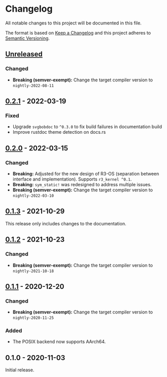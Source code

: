 # Changelog

All notable changes to this project will be documented in this file.

The format is based on [Keep a Changelog](http://keepachangelog.com/en/1.0.0/)
and this project adheres to [Semantic Versioning](http://semver.org/spec/v2.0.0.html).

## [Unreleased]

### Changed

- **Breaking (semver-exempt):** Change the target compiler version to `nightly-2022-08-11`

## [0.2.1] - 2022-03-19

### Fixed

- Upgrade `svgbobdoc` to `^0.3.0` to fix build failures in documentation build
- Improve rustdoc theme detection on docs.rs

## [0.2.0] - 2022-03-15

### Changed

- **Breaking:** Adjusted for the new design of R3-OS (separation between interface and implementation). Supports `r3_kernel ^0.1`.
- **Breaking:** `sym_static!` was redesigned to address multiple issues.
- **Breaking (semver-exempt):** Change the target compiler version to `nightly-2022-03-10`

## [0.1.3] - 2021-10-29

This release only includes changes to the documentation.

## [0.1.2] - 2021-10-23

### Changed

- **Breaking (semver-exempt):** Change the target compiler version to `nightly-2021-10-18`

## [0.1.1] - 2020-12-20

### Changed

- **Breaking (semver-exempt):** Change the target compiler version to `nightly-2020-11-25`

### Added

- The POSIX backend now supports AArch64.

## 0.1.0 - 2020-11-03

Initial release.

[Unreleased]: https://github.com/r3-os/r3/compare/r3_portkit@0.2.1...HEAD
[0.2.1]: https://github.com/r3-os/r3/compare/r3_portkit@0.2.0...r3_portkit@0.2.1
[0.2.0]: https://github.com/r3-os/r3/compare/r3_portkit@0.1.3...r3_portkit@0.2.0
[0.1.3]: https://github.com/r3-os/r3/compare/r3_portkit@0.1.2...r3_portkit@0.1.3
[0.1.2]: https://github.com/r3-os/r3/compare/r3_portkit@0.1.1...r3_portkit@0.1.2
[0.1.1]: https://github.com/r3-os/r3/compare/r3_portkit@0.1.0...r3_portkit@0.1.1

